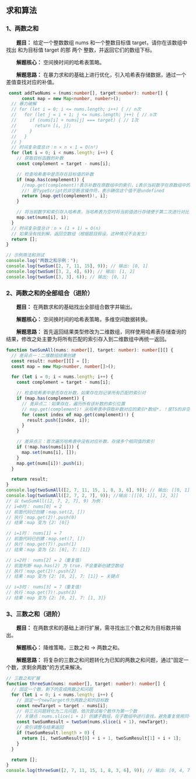 ## 求和算法

### 1、两数之和

&emsp;&emsp;**题目：** 给定一个整数数组 nums 和一个整数目标值 target，请你在该数组中找出 和为目标值 target  的那 两个 整数，并返回它们的数组下标。

&emsp;&emsp;**解题核心：** 空间换时间的哈希表策略。

&emsp;&emsp;**解题思路：** 在暴力求和的基础上进行优化，引入哈希表存储数据，通过一个差值查找对应的补值。
```ts
 const addTwoNums = (nums:number[], target:number): number[] {
      const map = new Map<number, number>();
  // 暴力破解
  // for (let i = 0; i <= nums.length; i++) { // n次
  //   for (let j = i + 1; j <= nums.length; j++) { // n次
  //     if (nums[i] + nums[j] === target) { // 1次
  //       return [i, j];
  //     }
  //   }
  // }
  // 时间复杂度总计：n × n × 1 = O(n²)
  for (let i = 0; i < nums.length; i++) {
    // 获取目标函数的补数
    const complement = target - nums[i];

    // 检查哈希表中是否存在目标值的补数
    if (map.has(complement)) {
      //map.get(complement)!表示补数在原数组中的索引，i表示当前数字在原数组中的索引
      //! 是TypeScript的非空断言操作符，表示确信这个值不是undefined
      return [map.get(complement)!, i];
    }

    // 将当前数字和索引存入哈希表，当哈希表为空时将当前值进行存储便于第二次进行对比
    map.set(nums[i], i);
  }
  // 时间复杂度总计：n × (1 + 1) = O(n)
  // 如果没有找到解，返回空数组（根据题目假设，这种情况不会发生）
  return [];
}

// 示例用法和测试
console.log("两数之和示例：");
console.log(twoSum([2, 7, 11, 15], 9)); // 输出: [0, 1]
console.log(twoSum([3, 2, 4], 6)); // 输出: [1, 2]
console.log(twoSum([3, 3], 6)); // 输出: [0, 1]
```
### 2、两数之和的全部组合（进阶）
&emsp;&emsp;**题目：** 在两数求和的基础找出全部组合数字并输出。

&emsp;&emsp;**解题核心：** 空间换时间的哈希表策略，多维空间数据转换。

&emsp;&emsp;**解题思路：** 首先返回结果类型修改为二维数组，同样使用哈希表存储查询的结果，修改之处主要为将所有匹配的索引存入到二维数组中再统一返回。
```ts
function twoSumAll(nums: number[], target: number): number[][] {
  // 差异点一：二维数组结果创建
  const result: number[][] = [];
  const map = new Map<number, number[]>();

  for (let i = 0; i < nums.length; i++) {
    const complement = target - nums[i];

    // 检查哈希表中是否存在补数，如果存在则记录所有匹配的索引对
    if (map.has(complement)) {
      // 差异点二：如果存在，遍历所有该补数的索引位置
      // map.get(complement)! 从哈希表中获取补数对应的索引*数组*，！是TS的非空断言
      for (const index of map.get(complement)!) {
        result.push([index, i]);
      }
    }

    // 差异点三：首次遍历哈希表中没有对应补数，存储多个相同值的索引
    if (!map.has(nums[i])) {
      map.set(nums[i], []);
    }
    map.get(nums[i])!.push(i);
  }

  return result;
}
console.log(twoSumAll([2, 7, 11, 15, 1, 8, 3, 6], 9)); // 输出: [[0, 1]， [4, 5]，[6, 7]]
console.log(twoSumAll([2, 7, 2, 7], 9)); //输出：[[[0, 1]], [2, 3]] 
// 以 twoSumAll([2, 7, 2, 7], 9) 为例：
// i=0时： nums[0] = 2
// 前面代码已创建：map.set(2, [])
// 执行：map.get(2)!.push(0)
// 结果：map 变为 {2: [0]}

// i=1时： nums[1] = 7
// 前面代码已创建：map.set(7, [])
// 执行：map.get(7)!.push(1)
// 结果：map 变为 {2: [0], 7: [1]}

// i=2时： nums[2] = 2（重复值）
// 前面判断 map.has(2) 为 true，不会重新创建空数组
// 执行：map.get(2)!.push(2)
// 结果：map 变为 {2: [0, 2], 7: [1]} ← 关键点

// i=3时： nums[3] = 7（重复值）
// 执行：map.get(7)!.push(3)
// 结果：map 变为 {2: [0, 2], 7: [1, 3]}
```

### 3、三数之和（进阶）
&emsp;&emsp;**题目：** 在两数求和的基础上进行扩展，需寻找出三个数之和为目标数并输出。

&emsp;&emsp;**解题核心：** 降维策略，三数之和 → 两数之和。

&emsp;&emsp;**解题思路：** 将复杂的三数之和问题转化为已知的两数之和问题，通过"固定一个数，求剩余两数"的方式来解决。
```ts
// 三数之和扩展
function threeSum(nums: number[], target: number): number[] {
  // 固定一个数，剩下的变成两数之和问题
  for (let i = 0; i < nums.length; i++) {
    // 固定一个newTarget作为两数之和的目标数
    const newTarget = target - nums[i];
    // 将三元问题转化为二元问题，依次尝试每个数作为第一个数
    // 关键点：nums.slice(i + 1) 创建子数组，在子数组中进行查找，避免重复使用同一个元素
    const twoSumResult = twoSum(nums.slice(i + 1), newTarget);
    // 索引调整与结果返回
    if (twoSumResult.length > 0) {
      return [i, twoSumResult[0] + i + 1, twoSumResult[1] + i + 1];
    }
  }

  return [];
}
console.log(threeSum([2, 7, 11, 15, 1, 8, 3, 6], 9)); // 输出: [0, 4, 7]
```